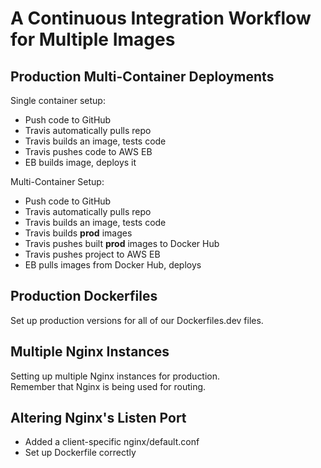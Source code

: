 # A Continuous Integration Workflow for Multiple Images

## Production Multi-Container Deployments

Single container setup: 
* Push code to GitHub
* Travis automatically pulls repo
* Travis builds an image, tests code
* Travis pushes code to AWS EB
* EB builds image, deploys it

Multi-Container Setup:  
* Push code to GitHub
* Travis automatically pulls repo
* Travis builds an image, tests code
* Travis builds **prod** images
* Travis pushes built **prod** images to Docker Hub
* Travis pushes project to AWS EB
* EB pulls images from Docker Hub, deploys

## Production Dockerfiles

Set up production versions for all of our Dockerfiles.dev files.

## Multiple Nginx Instances

Setting up multiple Nginx instances for production.  
Remember that Nginx is being used for routing.  

## Altering Nginx's Listen Port

* Added a client-specific nginx/default.conf
* Set up Dockerfile correctly
